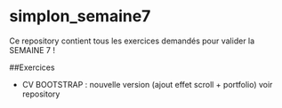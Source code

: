 # simplon_semaine7

Ce repository contient tous les exercices demandés pour valider la SEMAINE 7 !

##Exercices

- CV BOOTSTRAP : nouvelle version (ajout effet scroll + portfolio)
voir repository